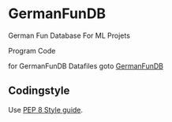 # GermanFunDB

German Fun Database For ML Projets

Program Code

for GermanFunDB Datafiles goto [GermanFunDB](https://github.com/fungus75/GermanFunDB)

## Codingstyle
Use [PEP 8 Style guide](https://www.python.org/dev/peps/pep-0008/).

